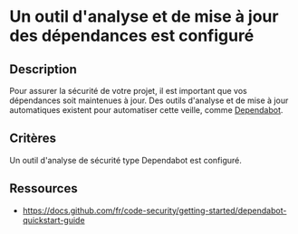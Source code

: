 # Un outil d'analyse et de mise à jour des dépendances est configuré

## Description

Pour assurer la sécurité de votre projet, il est important que vos
dépendances soit maintenues à jour. Des outils d'analyse et de mise à
jour automatiques existent pour automatiser cette veille, comme
[Dependabot](https://github.com/dependabot).

## Critères

Un outil d'analyse de sécurité type Dependabot est configuré.

## Ressources

* https://docs.github.com/fr/code-security/getting-started/dependabot-quickstart-guide
